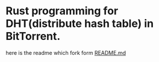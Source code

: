 # Rust programming for DHT(distribute hash table) in BitTorrent.

here is the readme which fork form [README.md](./ForkREADME.md)

